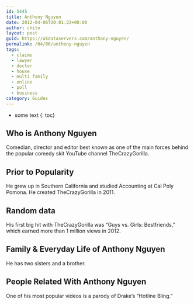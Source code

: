 ```yaml
---
id: 5445
title: Anthony Nguyen
date: 2012-04-06T20:01:22+00:00
author: chito
layout: post
guid: https://ukdataservers.com/anthony-nguyen/
permalink: /04/06/anthony-nguyen
tags:
  - claims
  - lawyer
  - doctor
  - house
  - multi family
  - online
  - poll
  - business
category: Guides
---
```


* some text
{: toc}
          
          
## Who is  Anthony Nguyen
                  
                  
                  
Comedian, director and editor best known as one of the main forces behind the popular comedy skit YouTube channel TheCrazyGorilla.
                  
                
                
                
## Prior to Popularity 
                  
                  
                  
He grew up in Southern California and studied Accounting at Cal Poly Pomona. He created TheCrazyGorilla in 2011.
                  
                
                
                
## Random data 
                  
                  
                  
His first big hit with TheCrazyGorilla was &#8220;Guys vs. Girls: Bestfriends,&#8221; which earned more than 1 million views in 2012.
                  
                
                
                
## Family & Everyday Life of Anthony Nguyen
                  
                  
                  
He has two sisters and a brother.
                  
                
                
                
## People Related With  Anthony Nguyen
                  
                  
                  
One of his most popular videos is a parody of Drake&#8217;s &#8220;Hotline Bling.&#8221;
                  
                
              
            
          
          
          
    
    
  
